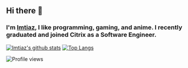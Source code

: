 ## Hi there 👋
### I'm [Imtiaz](https://imtiazkhaled.com/), I like programming, gaming, and anime. I recently graduated and joined Citrix as a Software Engineer.
[![Imtiaz's github stats](https://github-readme-stats.vercel.app/api?username=ImtiazKhaled&show_icons=true)](https://github.com/anuraghazra/github-readme-stats) [![Top Langs](https://github-readme-stats.vercel.app/api/top-langs/?username=ImtiazKhaled&layout=compact)](https://github.com/anuraghazra/github-readme-stats)

![Profile views](https://gpvc.arturio.dev/Bakedpeddler100)
<!--
**ImtiazKhaled/ImtiazKhaled** is a ✨ _special_ ✨ repository because its `README.md` (this file) appears on your GitHub profile.

Here are some ideas to get you started:

- 🔭 I’m currently working on ...
- 🌱 I’m currently learning ...
- 👯 I’m looking to collaborate on ...
- 🤔 I’m looking for help with ...
- 💬 Ask me about ...
- 📫 How to reach me: ...
- 😄 Pronouns: ...
- ⚡ Fun fact: ...
-->
